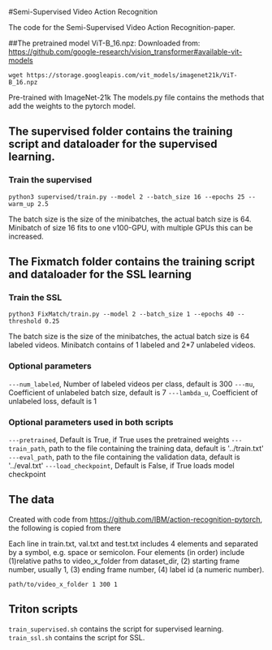 #Semi-Supervised Video Action Recognition

The code for the Semi-Supervised Video Action Recognition-paper.


##The pretrained model ViT-B_16.npz:
Downloaded from: https://github.com/google-research/vision_transformer#available-vit-models
```
wget https://storage.googleapis.com/vit_models/imagenet21k/ViT-B_16.npz
```
Pre-trained with ImageNet-21k
The models.py file contains the methods that add the weights to the pytorch model.


## The supervised folder contains the training script and dataloader for the supervised learning.

### Train the supervised
```
python3 supervised/train.py --model 2 --batch_size 16 --epochs 25 --warm_up 2.5
```
The batch size is the size of the minibatches, the actual batch size is 64. Minibatch of size 16 fits to one v100-GPU, with multiple  GPUs this can be increased.


## The Fixmatch folder contains the training script and dataloader for the SSL learning

### Train the SSL
```
python3 FixMatch/train.py --model 2 --batch_size 1 --epochs 40 --threshold 0.25
```
The batch size is the size of the minibatches, the actual batch size is 64 labeled videos. Minibatch contains of 1 labeled and 2*7 unlabeled videos.

### Optional parameters
`---num_labeled`, Number of labeled videos per class, default is 300
`---mu`, Coefficient of unlabeled batch size, default is 7
`---lambda_u`, Coefficient of unlabeled loss, default is 1


### Optional parameters used in both scripts
`---pretrained`, Default is True, if True uses the pretrained weights
`---train_path`, path to the file containing the training data, default is '../train.txt'
`---eval_path`, path to the file containing the validation data, default is '../eval.txt'
`---load_checkpoint`, Default is False, if True loads model checkpoint

## The data
 Created with code from https://github.com/IBM/action-recognition-pytorch, the following is copied from there

Each line in train.txt, val.txt and test.txt includes 4 elements and separated by a symbol, e.g. space or semicolon. Four elements (in order) include (1)relative paths to video_x_folder from dataset_dir, (2) starting frame number, usually 1, (3) ending frame number, (4) label id (a numeric number).

```
path/to/video_x_folder 1 300 1
```

## Triton scripts

`train_supervised.sh` contains the script for supervised learning. 
`train_ssl.sh` contains the script for SSL. 


